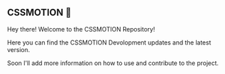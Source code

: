 ## CSSMOTION 🚀
Hey there! Welcome to the CSSMOTION Repository!

Here you can find the CSSMOTION Devolopment updates and the latest version.

Soon I'll add more information on how to use and contribute to the project.